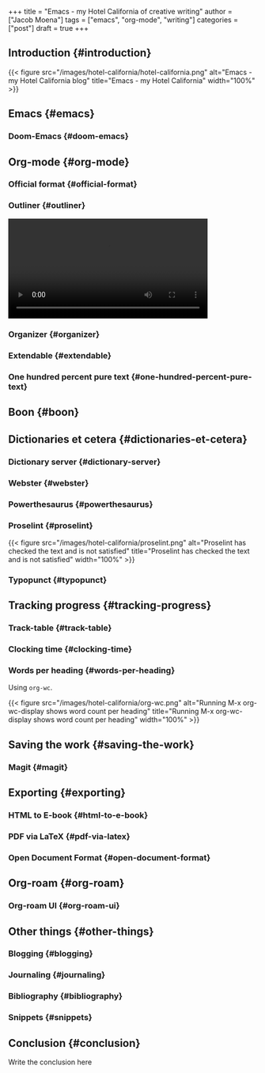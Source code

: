 +++
title = "Emacs - my Hotel California of creative writing"
author = ["Jacob Moena"]
tags = ["emacs", "org-mode", "writing"]
categories = ["post"]
draft = true
+++

## Introduction {#introduction}

{{< figure src="/images/hotel-california/hotel-california.png" alt="Emacs - my Hotel California blog" title="Emacs - my Hotel California" width="100%" >}}


## Emacs {#emacs}


### Doom-Emacs {#doom-emacs}


## Org-mode {#org-mode}


### Official format {#official-format}


### Outliner {#outliner}

<video alt="Org-mode is an outliner" title="Org-mode is an outliner" width="80%" controls><source src="/videos/hotel-california/outliner.mp4" type="video/mp4">
Your browser does not support the video tag.</video>


### Organizer {#organizer}


### Extendable {#extendable}


### One hundred percent pure text {#one-hundred-percent-pure-text}


## Boon {#boon}


## Dictionaries et cetera {#dictionaries-et-cetera}


### Dictionary server {#dictionary-server}


### Webster {#webster}


### Powerthesaurus {#powerthesaurus}


### Proselint {#proselint}

{{< figure src="/images/hotel-california/proselint.png" alt="Proselint has checked the text and is not satisfied" title="Proselint has checked the text and is not satisfied" width="100%" >}}


### Typopunct {#typopunct}


## Tracking progress {#tracking-progress}


### Track-table {#track-table}


### Clocking time {#clocking-time}


### Words per heading {#words-per-heading}

Using `org-wc`.

{{< figure src="/images/hotel-california/org-wc.png" alt="Running M-x org-wc-display shows word count per heading" title="Running M-x org-wc-display shows word count per heading" width="100%" >}}


## Saving the work {#saving-the-work}


### Magit {#magit}


## Exporting {#exporting}


### HTML to E-book {#html-to-e-book}


### PDF via LaTeX {#pdf-via-latex}


### Open Document Format {#open-document-format}


## Org-roam {#org-roam}


### Org-roam UI {#org-roam-ui}


## Other things {#other-things}


### Blogging {#blogging}


### Journaling {#journaling}


### Bibliography {#bibliography}


### Snippets {#snippets}


## Conclusion {#conclusion}

Write the conclusion here
